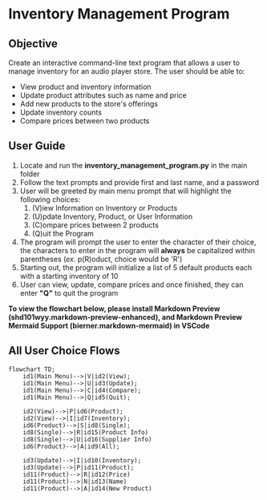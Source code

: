# Inventory Management Program

## Objective
Create an interactive command-line text program that allows a user to manage inventory for an audio player store. The user should be able to:
- View product and inventory information
- Update product attributes such as name and price
- Add new products to the store's offerings
- Update inventory counts
- Compare prices between two products

## User Guide
1. Locate and run the **inventory_management_program.py** in the main folder
2. Follow the text prompts and provide first and last name, and a password
3. User will be greeted by main menu prompt that will highlight the following choices:
   1. (V)iew Information on Inventory or Products
   2. (U)pdate Inventory, Product, or User Information
   3. (C)ompare prices between 2 products
   4. (Q)uit the Program
4. The program will prompt the user to enter the character of their choice, the characters to enter in the program will **always** be capitalized within parentheses (*ex.* p(R)oduct, choice would be 'R')
5. Starting out, the program will initialize a list of 5 default products each with a starting inventory of 10
6. User can view, update, compare prices and once finished, they can enter **"Q"** to quit the program

**To view the flowchart below, please install Markdown Preview (shd101wyy.markdown-preview-enhanced), and Markdown Preview Mermaid Support (bierner.markdown-mermaid) in VSCode**

## All User Choice Flows

```mermaid
flowchart TD;
    id1(Main Menu)-->|V|id2(View);
    id1(Main Menu)-->|U|id3(Update);
    id1(Main Menu)-->|C|id4(Compare);
    id1(Main Menu)-->|Q|id5(Quit);

    id2(View)-->|P|id6(Product);
    id2(View)-->|I|id7(Inventory);
    id6(Product)-->|S|id8(Single);
    id8(Single)-->|R|id15(Product Info)
    id8(Single)-->|U|id16(Supplier Info)
    id6(Product)-->|A|id9(All);

    id3(Update)-->|I|id10(Inventory);
    id3(Update)-->|P|id11(Product);
    id11(Product)-->|R|id12(Price)
    id11(Product)-->|N|id13(Name)
    id11(Product)-->|A|id14(New Product)

```
